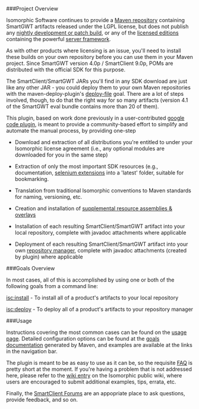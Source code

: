 <!--
    Licensed to the Apache Software Foundation (ASF) under one or more
    contributor license agreements.  See the NOTICE file distributed with
    this work for additional information regarding copyright ownership.
    The ASF licenses this file to You under the Apache License, Version 2.0
    (the "License"); you may not use this file except in compliance with
    the License.  You may obtain a copy of the License at

        http://www.apache.org/licenses/LICENSE-2.0

    Unless required by applicable law or agreed to in writing, software
    distributed under the License is distributed on an "AS IS" BASIS,
    WITHOUT WARRANTIES OR CONDITIONS OF ANY KIND, either express or implied.
    See the License for the specific language governing permissions and
    limitations under the License.
-->

###Project Overview

Isomorphic Software continues to provide a [Maven repository](http://www.smartclient.com/maven2/) containing SmartGWT artifacts released under the LGPL license, but does not publish any [nightly development or patch build](http://www.smartclient.com/builds), or any of the [licensed editions](http://www.smartclient.com/product/editions.jsp) containing the powerful [server framework](http://smartclient.com/product/whyupgrade.jsp).
   
As with other products where licensing is an issue, you'll need to install these builds on your own repository before you can use them in your Maven project.  Since SmartGWT version 4.0p / SmartClient 9.0p, POMs are distributed with the official SDK for this purpose.

The SmartClient/SmartGWT JARs you'll find in any SDK download are just like any other JAR - you could deploy them to your own Maven repositories with the maven-deploy-plugin's [deploy-file](http://maven.apache.org/plugins/maven-deploy-plugin/deploy-file-mojo.html) goal.  There are a lot of steps involved, though, to do that the right way for so many artifacts (version 4.1 of the SmartGWT eval bundle contains more than 20 of them).

This plugin, based on work done previously in a user-contributed [google code plugin](http://code.google.com/p/smartgwt-maven-plugin/), is meant to provide a community-based effort to simplify and automate the manual process, by providing one-step

* Download and extraction of all distributions you're entitled to under your Isomorphic license agreement (i.e., any optional modules are downloaded for you in the same step)

* Extraction of only the most important SDK resources (e.g., documentation, [selenium extensions](http://www.smartclient.com/smartgwtee-latest/javadoc/com/smartgwt/client/docs/UsingSelenium.html) into a 'latest' folder, suitable for bookmarking. 

* Translation from traditional Isomorphic conventions to Maven standards for naming, versioning, etc.

* Creation and installation of [supplemental resource assemblies & overlays](./artifacts.html)

* Installation of each resulting SmartClient/SmartGWT artifact into your local repository, complete with javadoc attachments where applicable

* Deployment of each resulting SmartClient/SmartGWT artifact into your own [repository manager](http://maven.apache.org/repository-management.html), complete with javadoc attachments (created by plugin) where applicable

###Goals Overview

In most cases, all of this is accomplished by using one or both of the following goals from a command line:

[isc:install](./install-mojo.html) - To install all of a product's artifacts to your local repository

[isc:deploy](./deploy-mojo.html) - To deploy all of a product's artifacts to your repository manager

###Usage

Instructions covering the most common cases can be found on the [usage page](./usage.html).  Detailed configuration options can be found at the [goals documentation](./plugin-info.html) generated by Maven, and examples are available at the links in the navigation bar.

The plugin is meant to be as easy to use as it can be, so the requisite [FAQ](./faq.html) is pretty short at the moment.  If you're having a problem that is not addressed here, please refer to the [wiki entry](http://isomorphic.atlassian.net/wiki/display/Main/Using+Maven+with+SmartGWT) on the Isomorphic public wiki, where users are encouraged to submit additional examples, tips, errata, etc.   

Finally, the [SmartClient Forums](http://forums.smartclient.com/) are an appopriate place to ask questions, provide feedback, and so on.